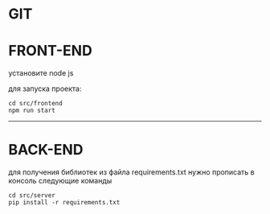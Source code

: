 # GIT

# FRONT-END

установите node js

для запуска проекта:
```
cd src/frontend
npm run start
```

---

# BACK-END

для получения библиотек из файла requirements.txt нужно прописать в консоль следующие команды

```
cd src/server
pip install -r requirements.txt

```
